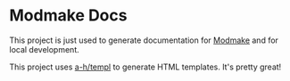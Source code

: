 # Modmake Docs
This project is just used to generate documentation for [Modmake](https://github.com/saylorsolutions/modmake) and for local development.

This project uses [a-h/templ](https://github.com/a-h/templ) to generate HTML templates. It's pretty great!

